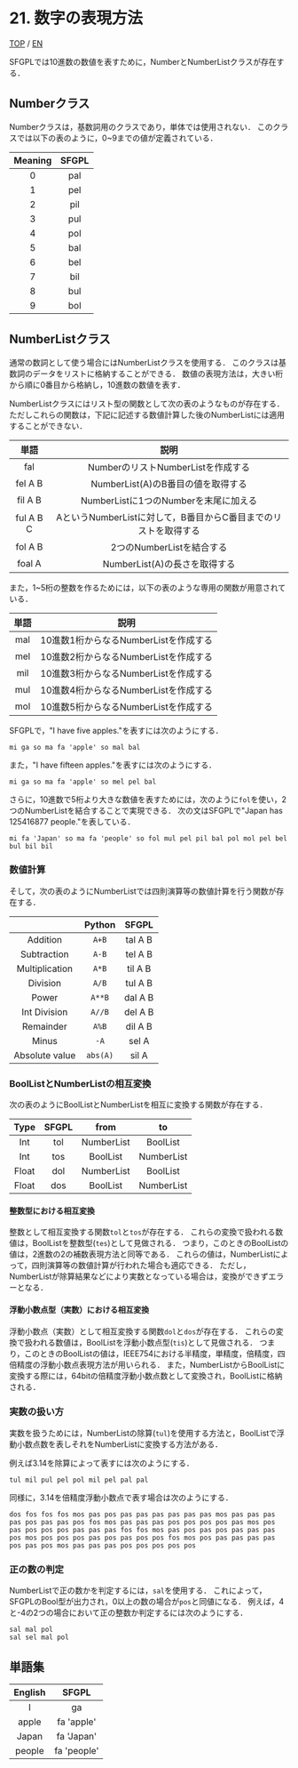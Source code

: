 # 21. 数字の表現方法

[TOP](../../readme.md)
/
[EN](../en/Number.md)

SFGPLでは10進数の数値を表すために，NumberとNumberListクラスが存在する．

## Numberクラス

Numberクラスは，基数詞用のクラスであり，単体では使用されない．
このクラスでは以下の表のように，0~9までの値が定義されている．

|Meaning|SFGPL|
|:-:|:-:|
|0|pal|
|1|pel|
|2|pil|
|3|pul|
|4|pol|
|5|bal|
|6|bel|
|7|bil|
|8|bul|
|9|bol|

## NumberListクラス

通常の数詞として使う場合にはNumberListクラスを使用する．
このクラスは基数詞のデータをリストに格納することができる．
数値の表現方法は，大きい桁から順に0番目から格納し，10進数の数値を表す．

NumberListクラスにはリスト型の関数として次の表のようなものが存在する．
ただしこれらの関数は，下記に記述する数値計算した後のNumberListには適用することができない．

|単語|説明|
|:-:|:-:|
|fal|NumberのリストNumberListを作成する|
|fel A B|NumberList(A)のB番目の値を取得する|
|fil A B|NumberListに1つのNumberを末尾に加える|
|ful A B C|AというNumberListに対して，B番目からC番目までのリストを取得する|
|fol A B|2つのNumberListを結合する|
|foal A|NumberList(A)の長さを取得する|

また，1~5桁の整数を作るためには，以下の表のような専用の関数が用意されている．

|単語|説明|
|:-:|:-:|
|mal|10進数1桁からなるNumberListを作成する|
|mel|10進数2桁からなるNumberListを作成する|
|mil|10進数3桁からなるNumberListを作成する|
|mul|10進数4桁からなるNumberListを作成する|
|mol|10進数5桁からなるNumberListを作成する|

SFGPLで，"I have five apples."を表すには次のようにする．

```SFGPL
mi ga so ma fa 'apple' so mal bal
```

また，"I have fifteen apples."を表すには次のようにする．

```SFGPL
mi ga so ma fa 'apple' so mel pel bal
```

さらに，10進数で5桁より大きな数値を表すためには，次のように```fol```を使い，2つのNumberListを結合することで実現できる．
次の文はSFGPLで"Japan has 125416877 people."を表している．

```SFGPL
mi fa 'Japan' so ma fa 'people' so fol mul pel pil bal pol mol pel bel bul bil bil
```

### 数値計算

そして，次の表のようにNumberListでは四則演算等の数値計算を行う関数が存在する．

||Python|SFGPL|
|:-:|:-:|:-:|
|Addition|```A+B```|tal A B|
|Subtraction|```A-B```|tel A B|
|Multiplication|```A*B```|til A B|
|Division|```A/B```|tul A B|
|Power|```A**B```|dal A B|
|Int Division|```A//B```|del A B|
|Remainder|```A%B```|dil A B|
|Minus|```-A```|sel A|
|Absolute value|```abs(A)```|sil A|

### BoolListとNumberListの相互変換

次の表のようにBoolListとNumberListを相互に変換する関数が存在する．

|Type|SFGPL|from|to|
|:-:|:-:|:-:|:-:|
|Int|tol|NumberList|BoolList|
|Int|tos|BoolList|NumberList|
|Float|dol|NumberList|BoolList|
|Float|dos|BoolList|NumberList|

#### 整数型における相互変換

整数として相互変換する関数```tol```と```tos```が存在する．
これらの変換で扱われる数値は，BoolListを整数型(```tes```)として見做される．
つまり，このときのBoolListの値は，2進数の2の補数表現方法と同等である．
これらの値は，NumberListによって，四則演算等の数値計算が行われた場合も適応できる．
ただし，NumberListが除算結果などにより実数となっている場合は，変換ができずエラーとなる．

#### 浮動小数点型（実数）における相互変換

浮動小数点（実数）として相互変換する関数```dol```と```dos```が存在する．
これらの変換で扱われる数値は，BoolListを浮動小数点型(```tis```)として見做される．
つまり，このときのBoolListの値は，IEEE754における半精度，単精度，倍精度，四倍精度の浮動小数点表現方法が用いられる．
また，NumberListからBoolListに変換する際には，64bitの倍精度浮動小数点数として変換され，BoolListに格納される．

### 実数の扱い方

実数を扱うためには，NumberListの除算(```tul```)を使用する方法と，BoolListで浮動小数点数を表しそれをNumberListに変換する方法がある．

例えば3.14を除算によって表すには次のようにする．

```SFGPL
tul mil pul pel pol mil pel pal pal
```

同様に，3.14を倍精度浮動小数点で表す場合は次のようにする．

```SFGPL
dos fos fos fos mos pas pos pas pas pas pas pas pas mos pas pas pas pas pos pas pas pos fos mos pas pas pas pos pos pos pos pas mos pos pas pos pos pos pas pas pas fos fos mos pas pos pas pos pas pas pas pos mos pos pos pos pas pos pas pos pos fos mos pos pas pas pas pas pos pas pos mos pas pas pas pos pos pos pos pos
```

### 正の数の判定

NumberListで正の数かを判定するには，```sal```を使用する．
これによって，SFGPLのBool型が出力され，0以上の数の場合が```pos```と同値になる．
例えば，4と-4の2つの場合において正の整数か判定するには次のようにする．

```SFGPL
sal mal pol
sal sel mal pol
```

## 単語集

|English|SFGPL|
|:-:|:-:|
|I|ga|
|apple|fa 'apple'|
|Japan|fa 'Japan'|
|people|fa 'people'|
